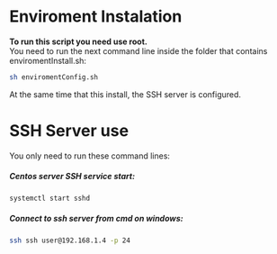 # Enviroment Instalation

**To run this script you need use root.** \
You need to run the next command line inside the folder that contains enviromentInstall.sh:
```bash
sh enviromentConfig.sh
```
At the same time that this install, the SSH server is configured.

# SSH Server use

You only need to run these command lines:
##### Centos server SSH service start:
```bash
systemctl start sshd
```
##### Connect to ssh server from cmd on windows:
```bash
ssh ssh user@192.168.1.4 -p 24
```
